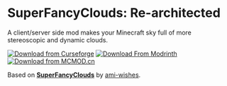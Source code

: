 # SuperFancyClouds: Re-architected

A client/server side mod makes your Minecraft sky full of more stereoscopic and dynamic clouds.

[![Download from Curseforge](https://cf.way2muchnoise.eu/full_820317_downloads%20on%20Curseforge.svg?badge_style=flat)](https://www.curseforge.com/minecraft/mc-mods/superfancyclouds-refabricated)  [![Download From Modrinth](https://img.shields.io/modrinth/dt/superfancyclouds-refabricated?color=4&label=Download%20from%20Modrinth&style=flat-square&logo=modrinth)](https://modrinth.com/mod/superfancyclouds-refabricated)  [![Download from MCMOD.cn](https://img.shields.io/badge/Download%20from%20MCMOD.cn-Zh-green?style=flat-square)](https://www.mcmod.cn/class/9053.html)

Based on **[SuperFancyClouds](https://github.com/ami-wishes/SuperFancyClouds)** by [ami-wishes](https://github.com/ami-wishes).
